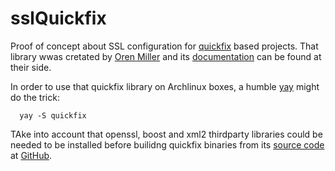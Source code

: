# sslQuickfix

Proof of concept about SSL configuration for [quickfix](http://www.quickfixengine.org/) based projects. That library wwas cretated by [Oren Miller](oren@quickfixengine.org) and its [documentation](http://www.quickfixengine.org/quickfix/doc/html/) can be found at their side.

In order to use that quickfix library on Archlinux boxes, a humble [yay](https://github.com/Jguer/yay) might do the trick:

      yay -S quickfix

TAke into account that openssl, boost and xml2 thirdparty libraries could be needed to be installed before builidng quickfix binaries from its [source code](http://prdownloads.sourceforge.net/quickfix/quickfix-1.15.1.tar.gz) at [GitHub](https://github.com/quickfix/quickfix). 

